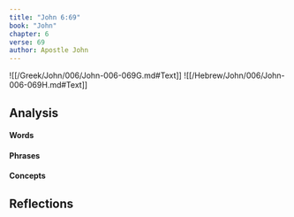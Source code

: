 ```yaml
---
title: "John 6:69"
book: "John"
chapter: 6
verse: 69
author: Apostle John
---
```

![[/Greek/John/006/John-006-069G.md#Text]]
![[/Hebrew/John/006/John-006-069H.md#Text]]

## Analysis

#### Words

#### Phrases

#### Concepts

## Reflections
